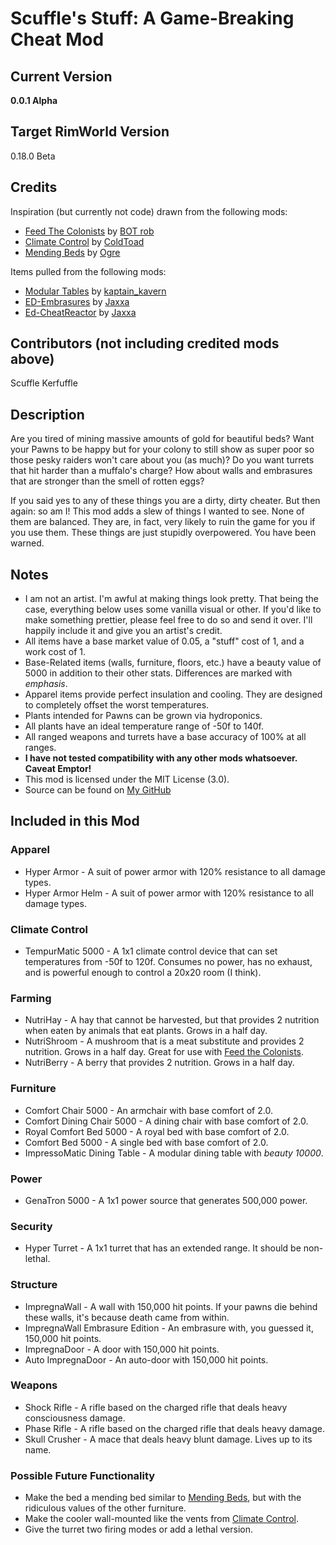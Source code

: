 Scuffle's Stuff: A Game-Breaking Cheat Mod
===

Current Version
---
**0.0.1 Alpha**

Target RimWorld Version
---
0.18.0 Beta

Credits
---
Inspiration (but currently not code) drawn from the following mods:
* [Feed The Colonists](https://steamcommunity.com/sharedfiles/filedetails/?id=729690064 "Feed the Colonists") by [BOT rob](https://steamcommunity.com/id/Gutsnipe "BOT rob")
* [Climate Control](https://steamcommunity.com/sharedfiles/filedetails/?id=973091113 "Climate Control") by [ColdToad](https://steamcommunity.com/id/vasumahesh "ColdToad")
* [Mending Beds](https://steamcommunity.com/sharedfiles/filedetails/?id=1242508171 "Mending Beds") by [Ogre](https://steamcommunity.com/profiles/76561198036333870 "Ogre")

Items pulled from the following mods:
* [Modular Tables](http://steamcommunity.com/sharedfiles/filedetails/?id=1205024704 "Modular Tables") by [kaptain_kavern](http://steamcommunity.com/id/kaptain_kavern "kaptain_kavern")
* [ED-Embrasures](http://steamcommunity.com/sharedfiles/filedetails/?id=722085442 "ED-Embrasures") by [Jaxxa](http://steamcommunity.com/id/jaxxa "Jaxxa")
* [Ed-CheatReactor](http://steamcommunity.com/sharedfiles/filedetails/?id=710101929 "Ed-CheatReactor") by [Jaxxa](http://steamcommunity.com/id/jaxxa "Jaxxa")

Contributors (not including credited mods above)
---
Scuffle Kerfuffle

Description
---
Are you tired of mining massive amounts of gold for beautiful beds? Want your Pawns to be happy but for your colony to still show as super poor so those pesky raiders won't care about you (as much)? Do you want turrets that hit harder than a muffalo's charge? How about walls and embrasures that are stronger than the smell of rotten eggs?

If you said yes to any of these things you are a dirty, dirty cheater. But then again: so am I! This mod adds a slew of things I wanted to see. None of them are balanced. They are, in fact, very likely to ruin the game for you if you use them. These things are just stupidly overpowered. You have been warned.

Notes
---
* I am not an artist. I'm awful at making things look pretty. That being the case, everything below uses some vanilla visual or other. If you'd like to make something prettier, please feel free to do so and send it over. I'll happily include it and give you an artist's credit.
* All items have a base market value of 0.05, a "stuff" cost of 1, and a work cost of 1.
* Base-Related items (walls, furniture, floors, etc.) have a beauty value of 5000 in addition to their other stats. Differences are marked with *emphasis*.
* Apparel items provide perfect insulation and cooling. They are designed to completely offset the worst temperatures.
* Plants intended for Pawns can be grown via hydroponics.
* All plants have an ideal temperature range of -50f to 140f.
* All ranged weapons and turrets have a base accuracy of 100% at all ranges.
* **I have not tested compatibility with any other mods whatsoever. Caveat Emptor!**
* This mod is licensed under the MIT License (3.0). 
* Source can be found on [My GitHub](https://www.github.com/ScuffleKerfuffle/RimWorld "My Github")

Included in this Mod
---

### Apparel

* Hyper Armor - A suit of power armor with 120% resistance to all damage types.
* Hyper Armor Helm - A suit of power armor with 120% resistance to all damage types.

### Climate Control

* TempurMatic 5000 - A 1x1 climate control device that can set temperatures from -50f to 120f. Consumes no power, has no exhaust, and is powerful enough to control a 20x20 room (I think).

### Farming

* NutriHay - A hay that cannot be harvested, but that provides 2 nutrition when eaten by animals that eat plants. Grows in a half day.
* NutriShroom - A mushroom that is a meat substitute and provides 2 nutrition. Grows in a half day. Great for use with [Feed the Colonists](https://steamcommunity.com/sharedfiles/filedetails/?id=729690064 "Feed the Colonists").
* NutriBerry - A berry that provides 2 nutrition. Grows in a half day.

### Furniture

* Comfort Chair 5000 - An armchair with base comfort of 2.0.
* Comfort Dining Chair 5000 - A dining chair with base comfort of 2.0.
* Royal Comfort Bed 5000 - A royal bed with base comfort of 2.0.
* Comfort Bed 5000 - A single bed with base comfort of 2.0.
* ImpressoMatic Dining Table - A modular dining table with *beauty 10000*.

### Power

* GenaTron 5000 - A 1x1 power source that generates 500,000 power.

### Security

* Hyper Turret - A 1x1 turret that has an extended range. It should be non-lethal.

### Structure

* ImpregnaWall - A wall with 150,000 hit points. If your pawns die behind these walls, it's because death came from within.
* ImpregnaWall Embrasure Edition - An embrasure with, you guessed it, 150,000 hit points.
* ImpregnaDoor - A door with 150,000 hit points.
* Auto ImpregnaDoor - An auto-door with 150,000 hit points.

### Weapons

* Shock Rifle - A rifle based on the charged rifle that deals heavy consciousness damage.
* Phase Rifle - A rifle based on the charged rifle that deals heavy damage.
* Skull Crusher - A mace that deals heavy blunt damage. Lives up to its name.

### Possible Future Functionality

* Make the bed a mending bed similar to [Mending Beds](https://steamcommunity.com/sharedfiles/filedetails/?id=1242508171 "Mending Beds"), but with the ridiculous values of the other furniture.
* Make the cooler wall-mounted like the vents from [Climate Control](https://steamcommunity.com/sharedfiles/filedetails/?id=973091113 "Climate Control").
* Give the turret two firing modes or add a lethal version.